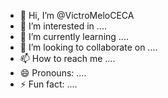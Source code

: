 - 👋 Hi, I’m @VictroMeloCECA
- 👀 I’m interested in ....
- 🌱 I’m currently learning ....
- 💞️ I’m looking to collaborate on ....
- 📫 How to reach me ....
- 😄 Pronouns: ....
- ⚡ Fun fact: ....

<!---
VictroMeloCECA/VictroMeloCECA is a ✨ special ✨ repository because its `README.md` (this file) appears on your GitHub profile.
You can click the Preview link to take a look at your changes.
--->
